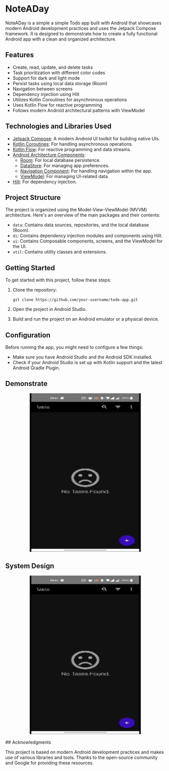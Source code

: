 # NoteADay

NoteADay is a simple a simple Todo app built with Android that showcases modern Android development
practices and uses the Jetpack Compose framework. It is designed to demonstrate how to create a
fully functional Android app with a clean and organized architecture.

## Features

- Create, read, update, and delete tasks
- Task prioritization with different color codes
- Support for dark and light mode
- Persist tasks using local data storage (Room)
- Navigation between screens
- Dependency injection using Hilt
- Utilizes Kotlin Coroutines for asynchronous operations
- Uses Kotlin Flow for reactive programming
- Follows modern Android architectural patterns with ViewModel

## Technologies and Libraries Used

- [Jetpack Compose](https://developer.android.com/jetpack/compose): A modern Android UI toolkit for
  building native UIs.
- [Kotlin Coroutines](https://kotlinlang.org/docs/coroutines-overview.html): For handling
  asynchronous operations.
- [Kotlin Flow](https://kotlinlang.org/docs/flow.html): For reactive programming and data streams.
- [Android Architecture Components](https://developer.android.com/topic/libraries/architecture):
    - [Room](https://developer.android.com/training/data-storage/room): For local database
      persistence.
    - [DataStore](https://developer.android.com/topic/libraries/architecture/datastore): For
      managing app preferences.
    - [Navigation Component](https://developer.android.com/guide/navigation): For handling
      navigation within the app.
    - [ViewModel](https://developer.android.com/topic/libraries/architecture/viewmodel): For
      managing UI-related data.
- [Hilt](https://dagger.dev/hilt/): For dependency injection.

## Project Structure

The project is organized using the Model-View-ViewModel (MVVM) architecture. Here's an overview of
the main packages and their contents:

- `data`: Contains data sources, repositories, and the local database (Room).
- `di`: Contains dependency injection modules and components using Hilt.
- `ui`: Contains Composable components, screens, and the ViewModel for the UI.
- `util`: Contains utility classes and extensions.

## Getting Started

To get started with this project, follow these steps:

1. Clone the repository:

   ```shell
   git clone https://github.com/your-username/todo-app.git
   ```

2. Open the project in Android Studio.

3. Build and run the project on an Android emulator or a physical device.

## Configuration

Before running the app, you might need to configure a few things:

- Make sure you have Android Studio and the Android SDK installed.
- Check if your Android Studio is set up with Kotlin support and the latest Android Gradle Plugin.

## Demonstrate

<p align="center">
<img src="https://github.com/Shakibaenur/NoteADay/blob/master/resource/systemdesign.gif" width="350" height="500" title="Keyboard State Listener">
</p>

## System Design

<p align="center">
<img src="https://github.com/Shakibaenur/NoteADay/blob/master/resource/systemdesign.gif" width="350" height="500" title="NoteADay">

</p>
## Acknowledgments

This project is based on modern Android development practices and makes use of various libraries and
tools. Thanks to the open-source community and Google for providing these resources.

